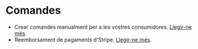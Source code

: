 # Comandes

* Crear comandes manualment per a les vostres consumidores. [Llegir-ne més](https://guia.katuma.org/funcionalitats-avancades/comandes/crear-comandes-manualment).
* Reemborsament de pagaments d'Stripe. [Llegir-ne més](https://guia.katuma.org/funcionalitats-avancades/comandes/reemborsament-de-pagaments).
